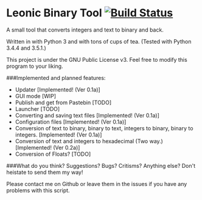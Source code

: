 # Leonic Binary Tool [![Build Status](https://travis-ci.org/ZanyLeonic/LeonicBinaryTool.svg?branch=master)](https://travis-ci.org/ZanyLeonic/LeonicBinaryTool)
A small tool that converts integers and text to binary and back.

Written in with Python 3 and with tons of cups of tea. (Tested with Python 3.4.4 and 3.5.1.)

This project is under the GNU Public License v3. Feel free to modify this program to your liking.

###Implemented and planned features:
* Updater [Implemented! (Ver 0.1a)]
* GUI mode [WIP]
* Publish and get from Pastebin [TODO]
* Launcher [TODO]
* Converting and saving text files [Implemented! (Ver 0.1a)]
* Configuration files [Implemented! (Ver 0.1a)]
* Conversion of text to binary, binary to text, integers to binary, binary to integers. [Implemented! (Ver 0.1a)]
* Conversion of text and integers to hexadecimal (Two way.) [Implemented! (Ver 0.2a)] 
* Conversion of Floats? [TODO]

###What do you think?
Suggestions? Bugs? Critisms? Anything else? Don't heistate to send them my way!

Please contact me on Github or leave them in the issues if you have any problems with this script.
